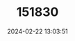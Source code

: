 ---
title: "151830"
category: "Ferocactus emoryi"
draft: false
date: 2024-02-22 13:03:51
languages:
  Spanish; Castilian: ["Biznaga-barril de Emory"]
  English: ["Emory's Barrel Cactus"]
---